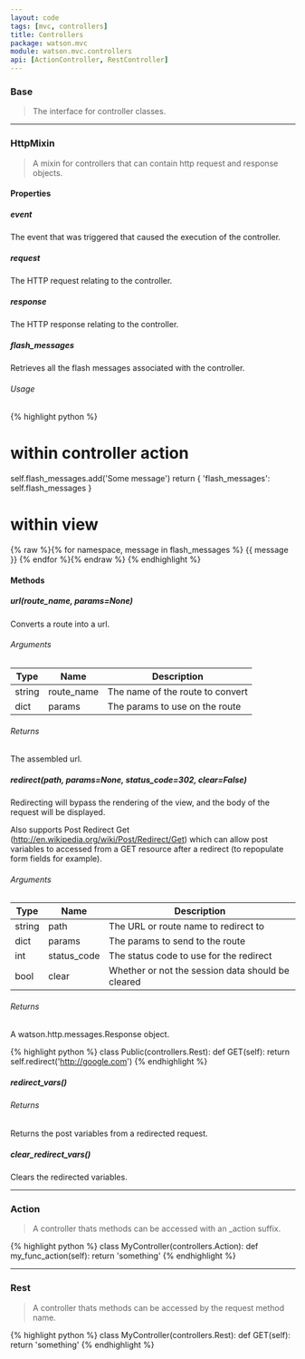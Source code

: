 ```yaml
---
layout: code
tags: [mvc, controllers]
title: Controllers
package: watson.mvc
module: watson.mvc.controllers
api: [ActionController, RestController]
---
```


### Base

> The interface for controller classes.

----------

### HttpMixin

> A mixin for controllers that can contain http request and response objects.

#### Properties

##### event

The event that was triggered that caused the execution of the controller.

##### request

The HTTP request relating to the controller.

##### response

The HTTP response relating to the controller.

##### flash_messages

Retrieves all the flash messages associated with the controller.

###### Usage

{% highlight python %}
# within controller action
self.flash_messages.add('Some message')
return {
    'flash_messages': self.flash_messages
}

# within view
{% raw %}{% for namespace, message in flash_messages %}
    {{ message }}
{% endfor %}{% endraw %}
{% endhighlight %}

#### Methods

##### url(route_name, params=None)

Converts a route into a url.

###### Arguments

Type | Name | Description
-------- | -------- | -----------
string | route_name | The name of the route to convert
dict | params | The params to use on the route

###### Returns

The assembled url.

##### redirect(path, params=None, status_code=302, clear=False)

Redirecting will bypass the rendering of the view, and the body of the request will be displayed.

Also supports Post Redirect Get (http://en.wikipedia.org/wiki/Post/Redirect/Get) which can allow post variables to accessed from a GET resource after a redirect (to repopulate form fields for example).

###### Arguments

Type | Name | Description
-------- | -------- | -----------
string | path | The URL or route name to redirect to
dict | params | The params to send to the route
int | status_code | The status code to use for the redirect
bool | clear | Whether or not the session data should be cleared

###### Returns

A watson.http.messages.Response object.

{% highlight python %}
class Public(controllers.Rest):
    def GET(self):
        return self.redirect('http://google.com')
{% endhighlight %}

##### redirect_vars()

###### Returns

Returns the post variables from a redirected request.

##### clear_redirect_vars()

Clears the redirected variables.

---------

### Action

> A controller thats methods can be accessed with an _action suffix.

{% highlight python %}
class MyController(controllers.Action):
    def my_func_action(self):
        return 'something'
{% endhighlight %}

---------

### Rest

> A controller thats methods can be accessed by the request method name.

{% highlight python %}
class MyController(controllers.Rest):
    def GET(self):
        return 'something'
{% endhighlight %}
